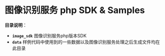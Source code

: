 # 图像识别服务 php SDK & Samples

**目录说明**：
+ **`image_sdk`** 图像识别服务php版本SDK
+ **`data`** 样例代码中使用到的一些数据以及图像识别服务处理之后生成文件均在此目录

